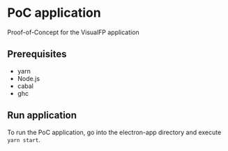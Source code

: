 # PoC application
Proof-of-Concept for the VisualFP application

## Prerequisites
* yarn
* Node.js
* cabal
* ghc

## Run application
To run the PoC application, go into the electron-app directory and execute `yarn start`.
